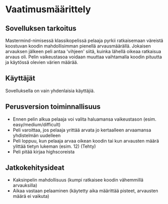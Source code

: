# Vaatimusmäärittely  
## Sovelluksen tarkoitus  
Mastermind-nimisessä klassikopelissä pelaaja pyrkii ratkaisemaan väreistä koostuvan koodin mahdollisimman pienellä arvausmäärällä. Jokaisen arvauksen jälkeen peli antaa 'vihjeen' siitä, kuinka lähellä oikeaa ratkaisua arvaus oli. Pelin vaikeustasoa voidaan muuttaa vaihtamalla koodin pituutta ja käytössä olevien värien määrää.

## Käyttäjät  
Sovelluksella on vain yhdenlaisia käyttäjiä.

## Perusversion toiminnallisuus  
- Ennen pelin alkua pelaaja voi valita haluamansa vaikeustason (esim. easy/medium/difficult)
- Peli varoittaa, jos pelaaja yrittää arvata jo kertaalleen arvaamansa yhdistelmän uudelleen
- Peli loppuu, kun pelaaja arvaa oikean koodin tai kun arvausten määrä ylittää tietyn lukeman (esim. 12) (Tehty)
- Peli pitää kirjaa highscoreista

## Jatkokehitysideat
- Kaksinpelin mahdollisuus (kumpi ratkaisee koodin vähemmillä arvauksilla)
- Aikaa vastaan pelaaminen (käytetty aika määrittää pisteet, arvausten määrä ei vaikuta)
